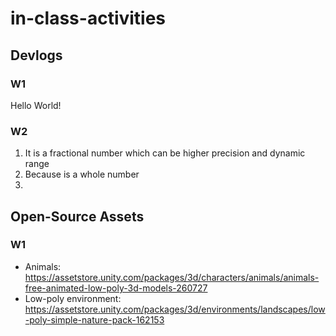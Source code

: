 # in-class-activities
## Devlogs
### W1
Hello World!

### W2
1. It is a fractional number which can be higher precision and dynamic range
2. Because is a whole number
3. 
## Open-Source Assets
### W1
- Animals: https://assetstore.unity.com/packages/3d/characters/animals/animals-free-animated-low-poly-3d-models-260727 
- Low-poly environment: https://assetstore.unity.com/packages/3d/environments/landscapes/low-poly-simple-nature-pack-162153 